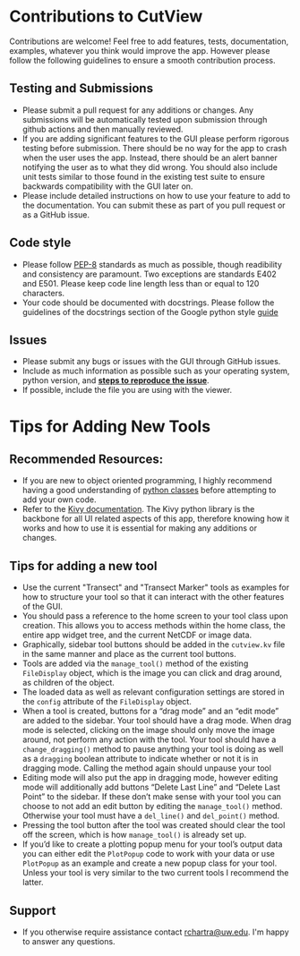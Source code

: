 # Contributions to CutView

Contributions are welcome! Feel free to add features, tests, documentation, examples, whatever you think would improve the app. However please follow 
the following guidelines to ensure a smooth contribution process.

## Testing and Submissions

- Please submit a pull request for any additions or changes. Any submissions will be automatically tested upon submission through github actions and then manually reviewed.
- If you are adding significant features to the GUI please perform rigorous testing before submission. There should be no way for the app to crash when the user uses the app. Instead, there should be an alert banner notifying the user as to what they did wrong. You should also include unit tests similar to those found in the existing test suite to ensure backwards compatibility with the GUI later on.
- Please include detailed instructions on how to use your feature to add to the documentation. You can submit these as part of you pull request or as a GitHub issue. 

## Code style

- Please follow [PEP-8]( <https://www.python.org/dev/peps/pep-0008/>) standards as much as possible, though readibility and consistency are paramount. Two exceptions are standards E402 and E501. Please keep code line length less than or equal to 120 characters.
- Your code should be documented with docstrings. Please follow the guidelines of the docstrings section of the Google python style [guide](https://google.github.io/styleguide/pyguide.html)

## Issues

- Please submit any bugs or issues with the GUI through GitHub issues.
- Include as much information as possible such as your operating system, python version, and <ins>**steps to reproduce the issue**</ins>.
- If possible, include the file you are using with the viewer.

# Tips for Adding New Tools

## Recommended Resources:

- If you are new to object oriented programming, I highly recommend having a good understanding of [python classes](<https://docs.python.org/3/tutorial/classes.html>) before attempting to add your own code.
- Refer to the [Kivy documentation](<https://kivy.org/doc/stable/guide/widgets.html>). The Kivy python library is the backbone for all UI related aspects of this app, therefore knowing how it works and how to use it is essential for making any additions or changes.  

## Tips for adding a new tool

- Use the current "Transect" and "Transect Marker" tools as examples for how to structure your tool so that it can interact with the other features of the GUI.
- You should pass a reference to the home screen to your tool class upon creation. This allows you to access methods within the home class, the entire app widget tree, and the current NetCDF or image data.
- Graphically, sidebar tool buttons should be added in the `cutview.kv` file in the same manner and place as the current tool buttons. 
- Tools are added via the `manage_tool()` method of the existing `FileDisplay` object, which is the image you can click and drag around, as children of the object.
- The loaded data as well as relevant configuration settings are stored in the `config` attribute of the `FileDisplay` object.
- When a tool is created, buttons for a “drag mode” and an “edit mode” are added to the sidebar. Your tool should have a drag mode. When drag mode is selected, clicking on the image should only move the image around, not perform any action with the tool. Your tool should have a `change_dragging()` method to pause anything your tool is doing as well as a `dragging` boolean attribute to indicate whether or not it is in dragging mode. Calling the method again should unpause your tool
- Editing mode will also put the app in dragging mode, however editing mode will additionally add buttons “Delete Last Line” and “Delete Last Point” to the sidebar. If these don’t make sense with your tool you can choose to not add an edit button by editing the `manage_tool()` method. Otherwise your tool must have a `del_line()` and `del_point()` method.
- Pressing the tool button after the tool was created should clear the tool off the screen, which is how `manage_tool()` is already set up.
- If you’d like to create a plotting popup menu for your tool’s output data you can either edit the `PlotPopup` code to work with your data or use `PlotPopup` as an example and create a new popup class for your tool. Unless your tool is very similar to the two current tools I recommend the latter.

## Support

- If you otherwise require assistance contact rchartra@uw.edu. I'm happy to answer any questions.
